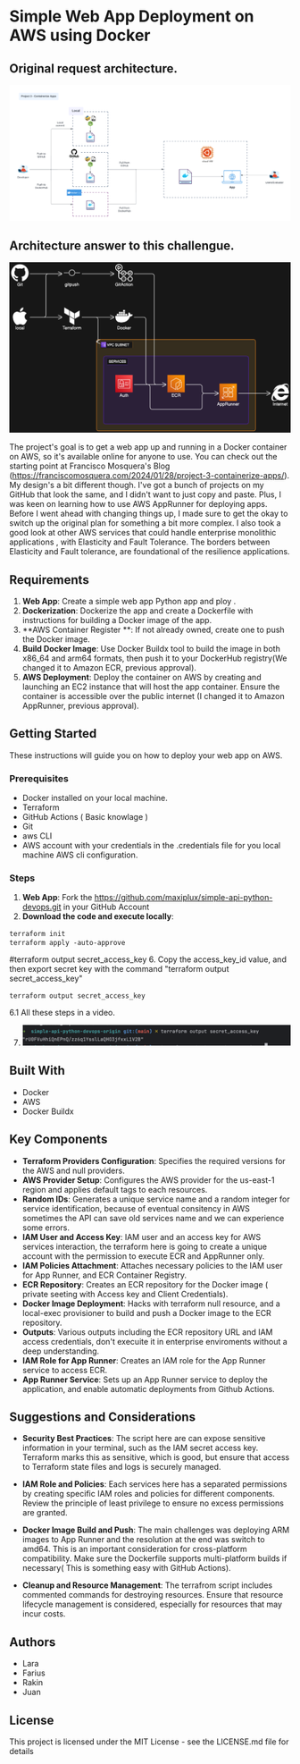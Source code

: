# Simple Web App Deployment on AWS using Docker

## Original request architecture.
![Architecture](DevOps%20-%20Project%203%20-%20Containerize%20Apps.png)


## Architecture answer to this challengue.
![Architecture](diagram.png)

The project's goal is to get a web app up and running in a Docker container on AWS, so it's available online for anyone to use. You can check out the starting point at Francisco Mosquera's Blog (https://franciscomosquera.com/2024/01/28/project-3-containerize-apps/). My design's a bit different though. I've got a bunch of projects on my GitHub that look the same, and I didn't want to just copy and paste. Plus, I was keen on learning how to use AWS AppRunner for deploying apps. Before I went ahead with changing things up, I made sure to get the okay to switch up the original plan for something a bit more complex. I also took a good look at other AWS services that could handle enterprise monolithic applications , with Elasticity and Fault Tolerance. The borders  between   Elasticity and Fault tolerance, are  foundational of  the resilience applications.


## Requirements

1. **Web App**: Create a simple web app Python app and ploy .
2. **Dockerization**: Dockerize the app and create a Dockerfile with instructions for building a Docker image of the app.
3. **AWS Container Register **: If not already owned, create one to push the Docker image.
4. **Build Docker Image**: Use Docker Buildx tool to build the image in both x86_64 and arm64 formats, then push it to your DockerHub registry(We changed it to Amazon ECR, previous approval).
5. **AWS Deployment**: Deploy the container on AWS by creating and launching an EC2 instance that will host the app container. Ensure the container is accessible over the public internet (I changed it to Amazon AppRunner, previous approval).

## Getting Started

These instructions will guide you on how to deploy your web app on AWS.

### Prerequisites

- Docker installed on your local machine.
- Terraform
- GitHub Actions ( Basic knowlage )
- Git
- aws CLI 
- AWS account with your credentials in the .credentials file for you local machine AWS cli configuration.

### Steps

1. **Web App**: Fork the https://github.com/maxiplux/simple-api-python-devops.git in your GitHub Account
2. **Download the code and execute locally**:
```
terraform init
terraform apply -auto-approve
```

#terraform output secret_access_key
6.    Copy the access_key_id value, and then export secret key with the command "terraform output secret_access_key"
```
terraform output secret_access_key
```
6.1 All these steps in a video.


7.    ![output](key-outputs.png)
 


## Built With

- Docker
- AWS
- Docker Buildx
## Key Components

- **Terraform Providers Configuration**: Specifies the required versions for the AWS and null providers.
- **AWS Provider Setup**: Configures the AWS provider for the us-east-1 region and applies default tags to each resources.
- **Random IDs**: Generates a unique service name and a random integer for service identification, because of eventual consitency in AWS sometimes the API can save old services name and we can experience some errors.
- **IAM User and Access Key**: IAM user and an access key for AWS services interaction, the terraform here is going to create a unique account with the permission to execute ECR and AppRunner only.
- **IAM Policies Attachment**: Attaches necessary policies to the IAM user for App Runner, and ECR Container Registry.
- **ECR Repository**: Creates an ECR repository for the Docker image ( private seeting with Access key and Client Credentials).
- **Docker Image Deployment**: Hacks with terraform null resource, and a local-exec provisioner to build and push a Docker image to the ECR repository.
- **Outputs**: Various outputs including the ECR repository URL and IAM access credentials, don't execuite it in enterprise enviroments without a deep understanding.
- **IAM Role for App Runner**: Creates an IAM role for the App Runner service to access ECR.
- **App Runner Service**: Sets up an App Runner service to deploy the application, and enable automatic deployments from Github Actions.
## Suggestions and Considerations

- **Security Best Practices**: The  script here are can expose sensitive information in your terminal, such as the IAM secret access key. Terraform marks this as sensitive, which is good, but ensure that access to Terraform state files and logs is securely managed.
- **IAM Role and Policies**: Each services here has a separated permissions by creating specific IAM roles and policies for different components. Review the principle of least privilege to ensure no excess permissions are granted.
- **Docker Image Build and Push**: The main challenges was deploying ARM images to App Runner and the resolution at the end was switch to amd64. This is an important consideration for cross-platform compatibility. Make sure the Dockerfile supports multi-platform builds if necessary( This is something easy with GitHub Actions).

- **Cleanup and Resource Management**: The terrafrom script includes commented commands for destroying resources. Ensure that resource lifecycle management is considered, especially for resources that may incur costs.


## Authors

  - Lara
  - Farius
  - Rakin
  - Juan

## License

This project is licensed under the MIT License - see the LICENSE.md file for details

